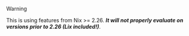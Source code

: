 > [!WARNING]  
> This is using features from Nix >= 2.26.
> **_It will not properly evaluate on versions prior to 2.26 (Lix included!)_**.
